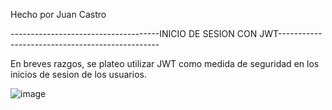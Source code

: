 Hecho por Juan Castro

-------------------------------------INICIO DE SESION CON JWT------------------------------------------------


En breves razgos, se plateo utilizar JWT como medida de seguridad en los inicios de sesion de los usuarios.

![image](https://github.com/BlutLucifugeKrieger/Spring-JWT/assets/130005378/01c5e178-fa15-4b7c-9adc-9cb4118ce176)

